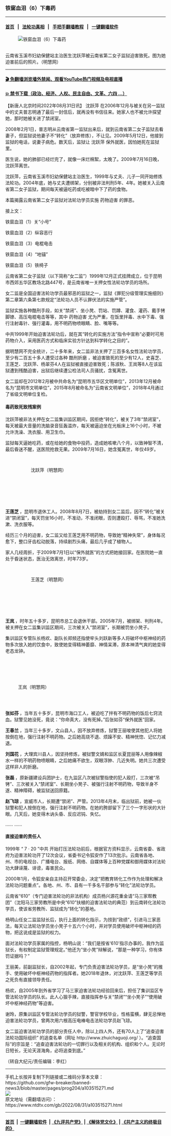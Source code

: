 ### 铁窗血泪（6）下毒药
------------------------

#### [首页](https://github.com/gfw-breaker/banned-news3/blob/master/README.md) &nbsp;&nbsp;|&nbsp;&nbsp; [法轮功真相](https://github.com/begood0513/basic/blob/master/README.md)  &nbsp;&nbsp;|&nbsp;&nbsp; [手把手翻墙教程](https://github.com/gfw-breaker/guides/wiki)  &nbsp;&nbsp;|&nbsp;&nbsp; [一键翻墙软件](https://github.com/gfw-breaker/nogfw/blob/master/README.md)  



<div><div class="featured_image">
 <figure>
  <img alt="铁窗血泪（6）下毒药" src="https://i.ntdtv.com/assets/uploads/2022/08/id13793922-Collage_Fotor-12.38.21-600x400-1-800x450.jpg"/>
 </figure><br/>
 <span class="caption">
  云南省玉溪市妇幼保健站主治医生沈跃萍被云南省第二女子监狱迫害致死。图为她迫害前后的照片。（明慧网）
 </span>
</div>
</div><hr/>

#### [ 🎬  免翻墙浏览墙外禁闻、观看YouTube热门视频及电视直播](https://github.com/gfw-breaker/HelloWorld)

#### [ 💥  禁书下载（政治、经济、人权、民主自由、文革、六四 ...）](https://github.com/gfw-breaker/books/blob/master/README.md)

<div><div class="post_content" itemprop="articleBody">
 <p>
  【新唐人北京时间2022年08月31日讯】
  <ok href="https://www.ntdtv.com/gb/沈跃萍.htm">
   沈跃萍
  </ok>
  在2006年12月与被关在另一监狱中的丈夫普志明通了最后一封信后，就再没有书信往来。她家人也不被允许探望她，那时她被关进了禁闭室。
 </p>
 <div class="post_content" id="artbody">
  <p>
   2008年2月1日，普志明从云南省第一监狱出来后，就到云南省第二女子监狱去看妻子，但监狱说他妻子不“转化”（放弃修炼），不让见。2009年5月12日，他接到监狱的电话，说妻子病危。数天后，监狱让
   <ok href="https://www.ntdtv.com/gb/沈跃萍.htm">
    沈跃萍
   </ok>
   保外就医，因怕她死在监狱里。
  </p>
  <p>
   医生说，她的肺部已经烂完了，就像一床烂棉絮，太晚了。2009年7月16日晚，沈跃萍离世。
  </p>
  <p>
   沈跃萍，云南省玉溪市妇幼保健站主治医生，1999年与丈夫、儿子一同开始修炼法轮功。2004年底，她与丈夫遭绑架，分别被非法判刑5年、4年。她被关入云南省第二女子监狱，期间每天被逼吃药或吃被暗中下了药的食物。
  </p>
  <p>
   本篇揭露云南省第二女子监狱对法轮功学员实施
   <ok href="https://www.ntdtv.com/gb/药物迫害.htm">
    药物迫害
   </ok>
   的罪恶。
  </p>
  <p>
   接上文：
  </p>
  <p>
   <ok href="https://www.ntdtv.com/gb/2022/08/01/a103491667.html">
    铁窗血泪（1）关“小号”
   </ok>
  </p>
  <p>
   <ok href="https://www.ntdtv.com/gb/2022/08/01/a103491689.html">
    铁窗血泪（2）纵容恶行
   </ok>
  </p>
  <p>
   <ok href="https://www.ntdtv.com/gb/2022/08/11/a103499667.html">
    铁窗血泪（3）电棍电击
   </ok>
  </p>
  <p>
   <ok href="https://www.ntdtv.com/gb/2022/08/15/a103502399.html">
    铁窗血泪（4）“地锚”
   </ok>
  </p>
  <p>
   <ok href="https://www.ntdtv.com/gb/2022/08/29/a103513566.html">
    铁窗血泪（5）铁椅子
   </ok>
  </p>
  <p>
   云南省第二女子监狱（以下简称“女二监”）1999年12月正式挂牌成立，位于昆明市西郊五华区教场北路447号，是云南省唯一关押女性法轮功学员的场所。
  </p>
  <p>
   女二监是全国迫害法轮功学员最邪恶的监狱之一，监狱《罪犯分级管理实施细则》第二章第六条第七款规定“法轮功人员不认罪伏法的实施严管”。
  </p>
  <p>
   监狱实施各种酷刑手段，如关“禁闭”、坐小凳、罚站、罚蹲、灌食、灌药、戴手铐脚镣、高压电棍电击等等，其中
   <ok href="https://www.ntdtv.com/gb/药物迫害.htm">
    药物迫害
   </ok>
   尤为严重，在饭里拌毒、水中下毒、强行注射毒针、强行灌毒，用不明药物喷眼睛、脸、嘴等等。
  </p>
  <p>
   中共1999年开始迫害法轮功后，就在其“转化的实施方法”指令中宣称“必要时可用药物介入，采用医药方式和临床实验方针达到科学转化之目的”。
  </p>
  <p>
   据明慧网不完全统计，二十多年来，女二监非法关押了三百多名女性法轮功学员，至少有二百五十多人遭受过各种
   <ok href="https://www.ntdtv.com/gb/酷刑折磨.htm">
    酷刑折磨
   </ok>
   ，被迫害致死的至少有12人，史喜芝、王莲芝、沈跃萍、杨翠芬4人在监狱被直接迫害致死；陈淑秋、王岚等8人在该监狱遭到残酷迫害，出狱后继续遭公检法司人员骚扰，含冤离世。
  </p>
  <p>
   女二监却在2012年2月被中共命名为“昆明市五华区文明单位”，2013年12月被命名为“昆明市文明单位”，2015年8月被命名为“云南省文明单位”，2018年4月通过了省级文明单位复检。
  </p>
  <h4>
   毒药致死致残案例
  </h4>
  <p>
   沈跃萍被非法关押在女二监集训监区期间，因拒绝“转化”，被关了3年“禁闭室”，每天被最大音量的洗脑录音狂轰滥炸，每天被逼迫坐在光板床上16个小时，不被允许洗澡、洗衣服、用卫生巾。
  </p>
  <p>
   监狱每天逼她吃药，或在给她的食物中投药，造成她咳嗽八个月，以致神智不清，最后昏迷不醒，送医院抢救无果。2009年7月16日，她含冤离世，年仅49岁。
  </p>
  <figure aria-describedby="caption-attachment-13793926" class="wp-caption aligncenter" id="attachment_13793926">
   <br/><figcaption class="wp-caption-text" id="caption-attachment-13793926">
    <figure class="wp-caption alignnone" id="attachment_103515274" style="width: 306px">
     <img alt="" class="size-full wp-image-103515274" src="https://i.ntdtv.com/assets/uploads/2022/08/id13793926-2010-3-7-falun-gong-shenyueping-02.jpeg">
      <br/><figcaption class="wp-caption-text">
       沈跃萍（明慧网）
      </figcaption><br/>
     </img>
    </figure><br/>
   </figcaption><br/>
  </figure><br/>
  <p>
   <strong>
    王莲芝
   </strong>
   ，昆明市退休工人。2008年8月7日，被劫持到女二监后，因不“转化”被关进“禁闭室”，每天罚坐16小时，不准动，不准闭眼，否则遭殴打、辱骂，不准她洗漱、洗衣服等。
  </p>
  <p>
   经历三个月的迫害，女二监又给王莲芝用不明药物，导致她“精神失常”，身体每况愈下，整口牙齿松动脱落，持续剧烈头痛，最后几乎成了植物人。
  </p>
  <p>
   家人几经周折，于2009年7月1日以“保外就医”的方式把她接回家。在医院她一直处于昏迷状态，医治无效离世，时年73岁。
  </p>
  <figure aria-describedby="caption-attachment-13793952" class="wp-caption aligncenter" id="attachment_13793952">
   <br/><figcaption class="wp-caption-text" id="caption-attachment-13793952">
    <figure class="wp-caption alignnone" id="attachment_103515272" style="width: 157px">
     <img alt="" class="size-full wp-image-103515272" src="https://i.ntdtv.com/assets/uploads/2022/08/id13793952-2022-4-21-213221-17.jpeg">
      <br/><figcaption class="wp-caption-text">
       王莲芝（明慧网）
      </figcaption><br/>
     </img>
    </figure><br/>
   </figcaption><br/>
  </figure><br/>
  <p>
   <strong>
    王岚
   </strong>
   ，时年五十多岁，昆明市总工会退休干部。2005年7月，被绑架、判刑4年。被关押在女二监集训监区期间，三次被关入“禁闭室”，长期被罚坐小凳子。
  </p>
  <p>
   集训监区专管队长杨欢、副队长郑频还指使牢头刘跃新等多人将破坏中枢神经的药物多次放入她的饮食中，致使她变得精神萎靡、神情呆滞，原本神清气爽的她变得老态龙钟。
  </p>
  <figure aria-describedby="caption-attachment-13793956" class="wp-caption aligncenter" id="attachment_13793956">
   <br/><figcaption class="wp-caption-text" id="caption-attachment-13793956">
   </figcaption><br/>
  </figure><br/>
  <div class="dable_placeholder">
   <div data-widget_id="37Jv1b7N" id="dablewidget_37Jv1b7N">
    <figure class="wp-caption alignnone" id="attachment_103515273" style="width: 225px">
     <img alt="" class="size-full wp-image-103515273" src="https://i.ntdtv.com/assets/uploads/2022/08/id13793956-2021-12-8-yunnan_01.jpeg"/>
     <br/><figcaption class="wp-caption-text">
      王岚（明慧网）
     </figcaption><br/>
    </figure><br/>
   </div>
  </div>
  <p>
   <strong>
    张如芬
   </strong>
   ，当年五十多岁，昆明市海口工人，被迫吃了拌有不明药物的饭后七窍流血。狱警见她没死，竟说：“你命真大，没有死掉。”后张如芬“保外就医”回家。
  </p>
  <p>
   <strong>
    王春兰
   </strong>
   ，当年三十多岁，文山县人，因不放弃修炼，狱警王丽唆使其他犯人将她按倒在地，强行注射不明药物。之后她高烧不退、烦躁不安、精神恍惚、记忆力减退。
  </p>
  <p>
   <strong>
    刘国花
   </strong>
   ，大理宾川县人，因坚持修炼，被狱警文婧和监区长夏昆丽等人用像辣椒水一样的不明药物喷眼睛，之后她痛不欲生，双眼浮肿、几近失明。她共三次遭受这样非人的折磨。
  </p>
  <p>
   <strong>
    张磊
   </strong>
   ，原新疆建设兵团护士，在九监区八次被狱警指使的犯人殴打，三次被“吊铐”、三次被关入“禁闭室”、长期坐小凳子、被强行注射不明药物，导致半身不遂、精神障碍，被监狱送回原籍。
  </p>
  <p>
   <strong>
    赵飞琼
   </strong>
   ，宣威市人，长期遭“禁闭”、严管。2013年4月末，临出狱前，她被一伙狱警和犯人按倒在地，强行注射不明药物。在她的胯部留下了三个一字形状的大针眼。几天后，她变得木讷头昏、反应迟钝、失忆。
  </p>
  <p class="p1">
   …… ……
  </p>
  <h4 class="p1">
   直接迫害的责任人
  </h4>
  <p class="p1">
   1999年
   <span class="s1">
    “
   </span>
   7
   <span class="s1">
    ·
   </span>
   20
   <span class="s1">
    ”中共
   </span>
   开始打压法轮功前后，根据官方资料显示，云南省委、省政府为迫害法轮功开了12次会议，省委书记令狐安作了13次批示。云南省各地、州、市的电视台、广播电台、报纸、网络、自媒体等上百种党媒和御用媒体对法轮功大肆诬蔑、诽谤，毒害民众。
  </p>
  <p class="p1">
   2000年1月，令狐安亲自主持召开常委会，决定“把教育转化工作作为处理和解决法轮功问题重点”。各地、州、市、县有一千多名干部参与“转化”法轮功学员。
  </p>
  <p class="p1">
   云南省“610”（专门迫害法轮功的非法机构）成员杨兴源花重金请“马三家帮教团”（沈阳马三家劳教所是中央“610”扶植的迫害法轮功的典范）到云南转化法轮功学员，使该省劳教所、监狱成为“转化”的基地。
  </p>
  <p class="p1">
   杨明山任女二监监狱长后，执行上面的转化指示，为捞到“政绩”，引进马三家恶法，每天让法轮功学员坐小凳子十五六个小时，并对学员使用破坏中枢神经的药物，把这说成是监狱的权力。
  </p>
  <p class="p1">
   面对法轮功学员家属的指控，杨明山说：“我们是按省‘610’指示办事的，我作为监狱长，有权制定监狱管理规定。”他还为“坐小凳”辩解说，“那是一种学习，你有体罚证据吗？”
  </p>
  <p class="p1">
   王丽美，前副监狱长，自2002年起，专门负责迫害法轮功学员，是“坐小凳”的推手、使用破坏中枢神经药物的指挥者。她2018年退休，对沈跃萍、王莲芝等学员之死负有直接领导责任。
  </p>
  <p class="p1">
   杨欢，自2005年到外省学习了马三家迫害法轮功经验回来后，担任了集训监区专管法轮功学员的队长。此人心狠手辣，直接指挥参与关“禁闭”“坐小凳子”“使用破坏中枢神经药物”等迫害。
  </p>
  <p class="p1">
   谢玲，原集训监区专管法轮功学员的狱警，警官学校毕业，性格蛮横，肆无忌惮地迫害法轮功学员，曾两次用六根高压电棒电击法轮功学员赵飞琼。
  </p>
  <p class="p1">
   女二监迫害法轮功学员的部分责任人中，除以上四人外，还有70人上了“追查迫害法轮功国际组织” 的追查名单（网址 http://www.zhuichaguoji.org/ ）。“追查国际”的宗旨是：“追查迫害法轮功的一切罪行以及相关的机构、组织和个人。无论时日短长，无论天涯海角，必将追查到底。”
  </p>
  <p class="p1">
   （转自大纪元/责任编辑：李红）
  </p>
 </div>
 <div class="single_ad">
 </div>
</div>
</div>
<hr/>
手机上长按并复制下列链接或二维码分享本文章：<br/>
https://github.com/gfw-breaker/banned-news3/blob/master/pages/prog204/a103515271.md <br/>
<a href='https://github.com/gfw-breaker/banned-news3/blob/master/pages/prog204/a103515271.md'><img src='https://github.com/gfw-breaker/banned-news3/blob/master/pages/prog204/a103515271.md.png'/></a> <br/>
原文地址（需翻墙访问）：https://www.ntdtv.com/gb/2022/08/31/a103515271.html


------------------------
#### [首页](https://github.com/gfw-breaker/banned-news3/blob/master/README.md) &nbsp;|&nbsp; [一键翻墙软件](https://github.com/gfw-breaker/nogfw/blob/master/README.md) &nbsp;| [《九评共产党》](https://github.com/gfw-breaker/9ping.md/blob/master/README.md#九评之一评共产党是什么) | [《解体党文化》](https://github.com/gfw-breaker/jtdwh.md/blob/master/README.md) | [《共产主义的终极目的》](https://github.com/gfw-breaker/gczydzjmd.md/blob/master/README.md)


<img src='http://gfw-breaker.win/banned-news3/pages/prog204/a103515271.md' width='0px' height='0px'/>